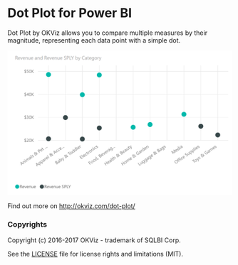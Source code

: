 # Dot Plot for Power BI

Dot Plot by OKViz allows you to compare multiple measures by their magnitude, representing each data point with a simple dot.

![alt tag](screenshot.png)

Find out more on http://okviz.com/dot-plot/


### Copyrights

Copyright (c) 2016-2017 OKViz - trademark of SQLBI Corp.

See the [LICENSE](/LICENSE) file for license rights and limitations (MIT).